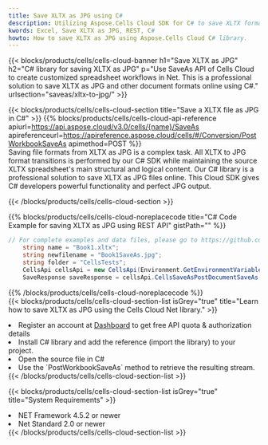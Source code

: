 ```yaml
---
title: Save XLTX as JPG using C# 
description: Utilizing Aspose.Cells Cloud SDK for C# to save XLTX format file as JPG format file. 
kwords: Excel, Save XLTX as JPG, REST, C#
howto: How to save XLTX as JPG using Aspose.Cells Cloud C# library.
---
```



{{< blocks/products/cells/cells-cloud-banner h1="Save XLTX as JPG" h2="C# library for saving XLTX as JPG" p="Use SaveAs API of Cells Cloud to create customized spreadsheet workflows in Net. This is a professional solution to save XLTX as JPG and other document formats online using C#." urlsection="saveas/xltx-to-jpg/" >}}

{{< blocks/products/cells/cells-cloud-section  title="Save a XLTX file as JPG in C#" >}}
{{% blocks/products/cells/cells-cloud-api-reference  apiurl=https://api.aspose.cloud/v3.0/cells/{name}/SaveAs  apireferenceurl=https://apireference.aspose.cloud/cells/#/Conversion/PostWorkbookSaveAs  apimethod=POST %}}
<br/>
Saving file formats from XLTX as JPG is a complex task. All XLTX to JPG format transitions is performed by our C# SDK while maintaining the source XLTX spreadsheet's main structural and logical content. Our C# library is a professional solution to save XLTX as JPG files online. This Cloud SDK gives C# developers powerful functionality and perfect JPG output.

{{< /blocks/products/cells/cells-cloud-section >}}

{{% blocks/products/cells/cells-cloud-noreplacecode title="C# Code Example for saving XLTX as JPG using REST API" gistPath="" %}}
  
```cs
// For complete examples and data files, please go to https://github.com/aspose-cells-cloud/aspose-cells-cloud-dotnet/
    string name = "Book1.xltx";
    string newfilename = "Book1SaveAs.jpg";
    string folder = "CellsTests";
    CellsApi cellsApi = new CellsApi(Environment.GetEnvironmentVariable("ProductClientId"), Environment.GetEnvironmentVariable("ProductClientSecret"));
    SaveResponse saveResponse = cellsApi.CellsSaveAsPostDocumentSaveAs(name, null, newfilename, null,null,folder);
```
  
{{% /blocks/products/cells/cells-cloud-noreplacecode  %}}
<br/>
{{< blocks/products/cells/cells-cloud-section-list isGrey="true"  title="Learn how to save XLTX as JPG using the Cells Cloud Net library." >}}
<li>Register an account at <a href="https://dashboard.aspose.cloud/">Dashboard</a> to get free API quota & authorization details</li>
<li>Install C# library and add the reference (import the library) to your project.</li>
<li>Open the source file in C#</li>
<li>Use the `PostWorkbookSaveAs` method to retrieve the resulting stream.</li>
{{< /blocks/products/cells/cells-cloud-section-list >}}

{{< blocks/products/cells/cells-cloud-section-list isGrey="true"  title="System Requirements" >}}
<li>NET Framework 4.5.2 or newer</li>
<li>Net Standard 2.0 or newer</li>
{{< /blocks/products/cells/cells-cloud-section-list >}}
